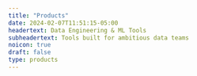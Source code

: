 ```yaml
---
title: "Products"
date: 2024-02-07T11:51:15-05:00
headertext: Data Engineering & ML Tools
subheadertext: Tools built for ambitious data teams
noicon: true
draft: false
type: products
---
```


